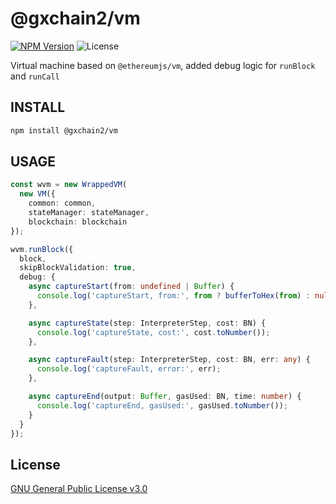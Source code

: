 # @gxchain2/vm

[![NPM Version](https://img.shields.io/npm/v/@gxchain2/vm)](https://www.npmjs.org/package/@gxchain2/vm)
![License](https://img.shields.io/npm/l/@gxchain2/vm)

Virtual machine based on `@ethereumjs/vm`, added debug logic for `runBlock` and `runCall`

## INSTALL

```sh
npm install @gxchain2/vm
```

## USAGE

```ts
const wvm = new WrappedVM(
  new VM({
    common: common,
    stateManager: stateManager,
    blockchain: blockchain
});

wvm.runBlock({
  block,
  skipBlockValidation: true,
  debug: {
    async captureStart(from: undefined | Buffer) {
      console.log('captureStart, from:', from ? bufferToHex(from) : null);
    },

    async captureState(step: InterpreterStep, cost: BN) {
      console.log('captureState, cost:', cost.toNumber());
    },

    async captureFault(step: InterpreterStep, cost: BN, err: any) {
      console.log('captureFault, error:', err);
    },

    async captureEnd(output: Buffer, gasUsed: BN, time: number) {
      console.log('captureEnd, gasUsed:', gasUsed.toNumber());
    }
  }
});
```

## License

[GNU General Public License v3.0](https://www.gnu.org/licenses/gpl-3.0.en.html)
